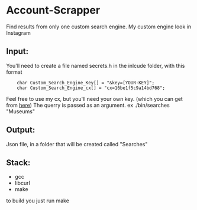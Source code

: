 # Account-Scrapper

Find results from only one custom search engine.
My custom engine look in Instagram
## Input:
You'll need to create a file named secrets.h  in the inlcude folder, with this format

        char Custom_Search_Engine_Key[] = "&key=[YOUR-KEY]";
        char Custom_Search_Engine_cx[] = "cx=16be1f5c9a14bd768";

Feel free to use my cx, but you'll need your own key. (which you can get from [here](https://developers.google.com/custom-search/v1/overview "here"))
The querry is passed as an argument. ex ./bin/searches "Museums"

## Output: 
Json file, in a folder that will be created called "Searches"

## Stack:
<ul>
    <li>gcc
    <li>libcurl
    <li>make 
</ul>
to build you just run make
